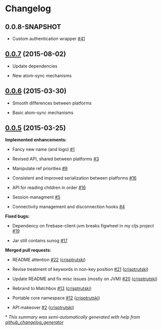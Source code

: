 # Changelog

## 0.0.8-SNAPSHOT

- Custom authentication wrapper [\#41](http://github.com/crisptrutski/matchbox/issues/41)

## [0.0.7](https://github.com/crisptrutski/matchbox/tree/0.0.7) (2015-08-02)

- Update dependencies

- New atom-sync mechanisms

## [0.0.6](https://github.com/crisptrutski/matchbox/tree/0.0.6) (2015-03-30)

- Smooth differences between platforms

- Basic atom-sync mechanisms

## [0.0.5](https://github.com/crisptrutski/matchbox/tree/0.0.5) (2015-03-25)

**Implemented enhancements:**

- Fancy new name (and logo) [\#1](https://github.com/crisptrutski/matchbox/issues/1)

- Revised API, shared between platforms [\#3](https://github.com/crisptrutski/matchbox/issues/3)

- Manipulate ref priorities [\#9](https://github.com/crisptrutski/matchbox/issues/9)

- Consistent and improved serialization between platforms [\#16](https://github.com/crisptrutski/matchbox/issues/16)

- API for reading children in order [\#16](https://github.com/crisptrutski/matchbox/issues/16)

- Session managment [\#5](https://github.com/crisptrutski/matchbox/issues/5)

- Connectivity management and disconnection hooks [\#4](https://github.com/crisptrutski/matchbox/issues/4)

**Fixed bugs:**

- Dependency on firebase-client-jvm breaks figwheel in my cljs project [\#19](https://github.com/crisptrutski/matchbox/issues/19)

- Jar still contains sunog [\#17](https://github.com/crisptrutski/matchbox/issues/17)


**Merged pull requests:**

- README attention [\#22](https://github.com/crisptrutski/matchbox/pull/22) ([crisptrutski](https://github.com/crisptrutski))

- Revise treatment of keywords in non-key position [\#21](https://github.com/crisptrutski/matchbox/pull/21) ([crisptrutski](https://github.com/crisptrutski))

- Update README and fix misc issues \(mostly on JVM\) [\#20](https://github.com/crisptrutski/matchbox/pull/20) ([crisptrutski](https://github.com/crisptrutski))

- Rebrand to Matchbox [\#13](https://github.com/crisptrutski/matchbox/pull/13) ([crisptrutski](https://github.com/crisptrutski))

- Portable core namespace [\#12](https://github.com/crisptrutski/matchbox/pull/12) ([crisptrutski](https://github.com/crisptrutski))

- API makeover [\#2](https://github.com/crisptrutski/matchbox/pull/2) ([crisptrutski](https://github.com/crisptrutski))



\* *This summary was semi-automatically generated with help from [github_changelog_generator](https://github.com/skywinder/Github-Changelog-Generator)*
